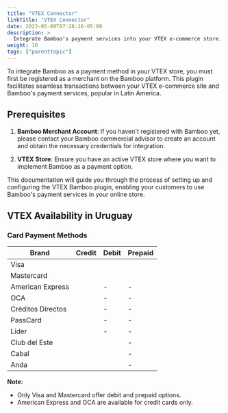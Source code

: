 ```yaml
---
title: "VTEX Connector"
linkTitle: "VTEX Connector"
date: 2023-05-08T07:28:16-05:00
description: >
  Integrate Bamboo's payment services into your VTEX e-commerce store. Step-by-step guide for merchants in Uruguay to set up, configure, and optimize Bamboo payments in VTEX.
weight: 10
tags: ["parenttopic"]
---
```


To integrate Bamboo as a payment method in your VTEX store, you must first be registered as a merchant on the Bamboo platform. This plugin facilitates seamless transactions between your VTEX e-commerce site and Bamboo's payment services, popular in Latin America.

## Prerequisites

1. **Bamboo Merchant Account**: If you haven't registered with Bamboo yet, please contact your Bamboo commercial advisor to create an account and obtain the necessary credentials for integration.

2. **VTEX Store**: Ensure you have an active VTEX store where you want to implement Bamboo as a payment option.

This documentation will guide you through the process of setting up and configuring the VTEX Bamboo plugin, enabling your customers to use Bamboo's payment services in your online store.

## VTEX Availability in Uruguay

### Card Payment Methods

| Brand             | Credit | Debit | Prepaid |
|-------------------|--------|-------|---------|
| Visa              | <img src="/assets/check_mark_64.png" width="15px"/> | <img src="/assets/check_mark_64.png" width="15px"/> | <img src="/assets/check_mark_64.png" width="15px"/> |
| Mastercard        | <img src="/assets/check_mark_64.png" width="15px"/> | <img src="/assets/check_mark_64.png" width="15px"/> | <img src="/assets/check_mark_64.png" width="15px"/> |
| American Express  | <img src="/assets/check_mark_64.png" width="15px"/> | - | - |
| OCA               | <img src="/assets/check_mark_64.png" width="15px"/> | - | - |
| Créditos Directos | <img src="/assets/check_mark_64.png" width="15px"/> | - | - |
| PassCard          | <img src="/assets/check_mark_64.png" width="15px"/> | - | - |
| Líder             | <img src="/assets/check_mark_64.png" width="15px"/> | - | - |
| Club del Este     | <img src="/assets/check_mark_64.png" width="15px"/> | <img src="/assets/check_mark_64.png" width="15px"/> | - |
| Cabal             | <img src="/assets/check_mark_64.png" width="15px"/> | <img src="/assets/check_mark_64.png" width="15px"/> | - |
| Anda              | <img src="/assets/check_mark_64.png" width="15px"/> | <img src="/assets/check_mark_64.png" width="15px"/> | - |


**Note:** 
- Only Visa and Mastercard offer debit and prepaid options.
- American Express and OCA are available for credit cards only.